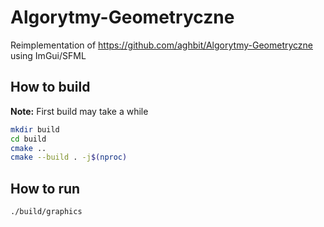 # Algorytmy-Geometryczne
Reimplementation of https://github.com/aghbit/Algorytmy-Geometryczne
using ImGui/SFML

## How to build
**Note:** First build may take a while
```bash
mkdir build
cd build
cmake ..
cmake --build . -j$(nproc)
```

## How to run
```bash
./build/graphics
```